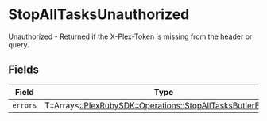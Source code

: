 # StopAllTasksUnauthorized

Unauthorized - Returned if the X-Plex-Token is missing from the header or query.


## Fields

| Field                                                                                                                | Type                                                                                                                 | Required                                                                                                             | Description                                                                                                          |
| -------------------------------------------------------------------------------------------------------------------- | -------------------------------------------------------------------------------------------------------------------- | -------------------------------------------------------------------------------------------------------------------- | -------------------------------------------------------------------------------------------------------------------- |
| `errors`                                                                                                             | T::Array<[::PlexRubySDK::Operations::StopAllTasksButlerErrors](../../models/operations/stopalltasksbutlererrors.md)> | :heavy_minus_sign:                                                                                                   | N/A                                                                                                                  |